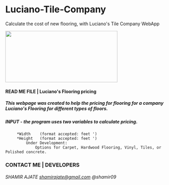 # Luciano-Tile-Company
Calculate the cost of new flooring, with Luciano's Tile Company WebApp

<div style="display: block; text-align="center";> <img src="http://shamirajate.com/lucianoFlooring/Luciano_Flooring.png" width="350" height="160"></div>

#### READ ME FILE  |  Luciano's Flooring pricing </style>

##### This webpage was created to help the pricing for flooring for a company Luciano's Flooring for different types of floors. 

##### INPUT - the program uses two variables to calculate pricing.
		 *Width    (format accepted: feet ')
		 *Height   (format accepted: feet ')
			 Under Development:
				 Options for Carpet, Hardwood Flooring, Vinyl, Tiles, or Polished concrete.


### CONTACT ME    |     DEVELOPERS

###### SHAMIR AJATE     shamirajate@gmail.com @shamir09
